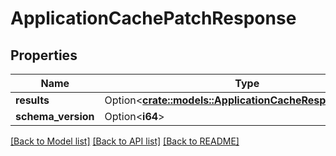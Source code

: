 # ApplicationCachePatchResponse

## Properties

Name | Type | Description | Notes
------------ | ------------- | ------------- | -------------
**results** | Option<[**crate::models::ApplicationCacheResponseDetails**](ApplicationCacheResponseDetails.md)> |  | [optional]
**schema_version** | Option<**i64**> |  | [optional]

[[Back to Model list]](../README.md#documentation-for-models) [[Back to API list]](../README.md#documentation-for-api-endpoints) [[Back to README]](../README.md)


